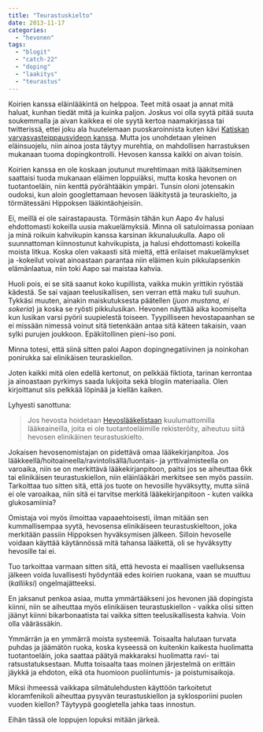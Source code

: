 ```yaml
---
title: "Teurastuskielto"
date: 2013-11-17
categories: 
  - "hevonen"
tags: 
  - "blogit"
  - "catch-22"
  - "doping"
  - "laakitys"
  - "teurastus"
---
```


Koirien kanssa eläinlääkintä on helppoa. Teet mitä osaat ja annat mitä haluat, kunhan tiedät mitä ja kuinka paljon. Joskus voi olla syytä pitää suuta soukemmalla ja aivan kaikkea ei ole syytä kertoa naamakirjassa tai twitterissä, ettei joku ala huutelemaan puoskaroinnista kuten kävi [Katiskan varvasvasteippausvideon kanssa](https://www.katiska.eu/katiska/videot/varpaan-nivelsiteen-venahdys/). Mutta jos unohdetaan yleinen eläinsuojelu, niin ainoa josta täytyy murehtia, on mahdollisen harrastuksen mukanaan tuoma dopingkontrolli. Hevosen kanssa kaikki on aivan toisin.

<!--more-->

Koirien kanssa en ole koskaan joutunut murehtimaan mitä lääkitseminen saattaisi tuoda mukanaan eläimen loppuiäksi, mutta koska hevonen on tuotantoeläin, niin kenttä pyörähtääkin ympäri. Tunsin oloni jotensakin oudoksi, kun aloin googlettamaan hevosen lääkitystä ja teuraskielto, ja törmätessäni Hippoksen lääkintäohjeisiin.

Ei, meillä ei ole sairastapausta. Törmäsin tähän kun Aapo 4v halusi ehdottomasti kokeilla uusia makuelämyksiä. Minna oli satuloimassa poniaan ja minä roikuin kahvikupin kanssa karsinan ikkunaluukulla. Aapo oli suunnattoman kiinnostunut kahvikupista, ja halusi ehdottomasti kokeilla moista litkua. Koska olen vakaasti sitä mieltä, että erilaiset makuelämykset ja -kokeilut voivat ainoastaan parantaa niin eläimen kuin pikkulapsenkin elämänlaatua, niin toki Aapo sai maistaa kahvia.

Huoli pois, ei se sitä saanut koko kupillista, vaikka mukin yrittikin ryöstää kädestä. Se sai vajaan teelusikallisen, sen verran että maku tuli suuhun. Tykkäsi muuten, ainakin maiskutuksesta päätellen (_juon mustana, ei sokeria_) ja koska se ryösti pikkulusikan. Hevonen näyttää aika koomiselta kun lusikan varsi pyörii suupielestä toiseen. Tyypilliseen hevostapaanhan se ei missään nimessä voinut sitä tietenkään antaa sitä käteen takaisin, vaan sylki purujen joukkoon. Epäkiitollinen pieni-iso poni.

Minna totesi, että siinä sitten paloi Aapon dopingnegatiivinen ja noinkohan ponirukka sai elinikäisen teuraskiellon.

Joten kaikki mitä olen edellä kertonut, on pelkkää fiktiota, tarinan kerrontaa ja ainoastaan pyrkimys saada lukijoita sekä blogiin materiaalia. Olen kirjoittanut siis pelkkää löpinää ja kiellän kaiken.

Lyhyesti sanottuna:

> Jos hevosta hoidetaan [Hevoslääkelistaan](http://www.hippos.fi/files/6388/valmisteluettelo_0715.pdf) kuulumattomilla lääkeaineilla, joita ei ole tuotantoeläimille rekisteröity, aiheutuu siitä hevosen elinikäinen teurastuskielto.

Jokaisen hevosenomistajan on pidettävä omaa lääkekirjanpitoa. Jos lääkkeellä/hoitoaineella/ravintolisällä/luontais- ja yrttivalmisteella on varoaika, niin se on merkittävä lääkekirjanpitoon, paitsi jos se aiheuttaa 6kk tai elinikäisen teurastuskiellon, niin eläinlääkäri merkitsee sen myös passiin. Tarkoittaa tuo sitten sitä, että jos tuote on hevosille hyväksytty, mutta siinä ei ole varoaikaa, niin sitä ei tarvitse merkitä lääkekirjanpitoon - kuten vaikka glukosamiinia?

Omistaja voi myös ilmoittaa vapaaehtoisesti, ilman mitään sen kummallisempaa syytä, hevosensa elinikäiseen teurastuskieltoon, joka merkitään passiin Hippoksen hyväksymisen jälkeen. Silloin hevoselle voidaan käyttää käytännössä mitä tahansa lääkettä, oli se hyväksytty hevosille tai ei.

Tuo tarkoittaa varmaan sitten sitä, että hevosta ei maallisen vaelluksensa jälkeen voida luvallisesti hyödyntää edes koirien ruokana, vaan se muuttuu (_kalliiksi_) ongelmajätteeksi.

En jaksanut penkoa asiaa, mutta ymmärtääkseni jos hevonen jää dopingista kiinni, niin se aiheuttaa myös elinikäisen teurastuskiellon - vaikka olisi sitten jäänyt kiinni bikarbonaatista tai vaikka sitten teelusikallisesta kahvia. Voin olla väärässäkin.

Ymmärrän ja en ymmärrä moista systeemiä. Toisaalta halutaan turvata puhdas ja jäämätön ruoka, koska kyseessä on kuitenkin kaikesta huolimatta tuotantoeläin, joka saattaa päätyä makkaraksi huolimatta ravi- tai ratsustatuksestaan. Mutta toisaalta taas moinen järjestelmä on erittäin jäykkä ja ehdoton, eikä ota huomioon puoliintumis- ja poistumisaikoja.

Miksi ihmeessä vaikkapa silmätulehdusten käyttöön tarkoitetut kloramfenikoli aiheuttaa pysyvän teurastuskiellon ja syklosporiini puolen vuoden kiellon? Täytyypä googletella jahka taas innostun.

Eihän tässä ole loppujen lopuksi mitään järkeä.
